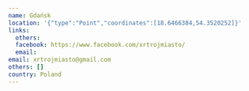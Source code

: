 ```yaml
---
name: Gdańsk
location: '{"type":"Point","coordinates":[18.6466384,54.3520252]}'
links:
  others: 
  facebook: https://www.facebook.com/xrtrojmiasto/
  email: 
email: xrtrojmiasto@gmail.com
others: []
country: Poland
---
```

